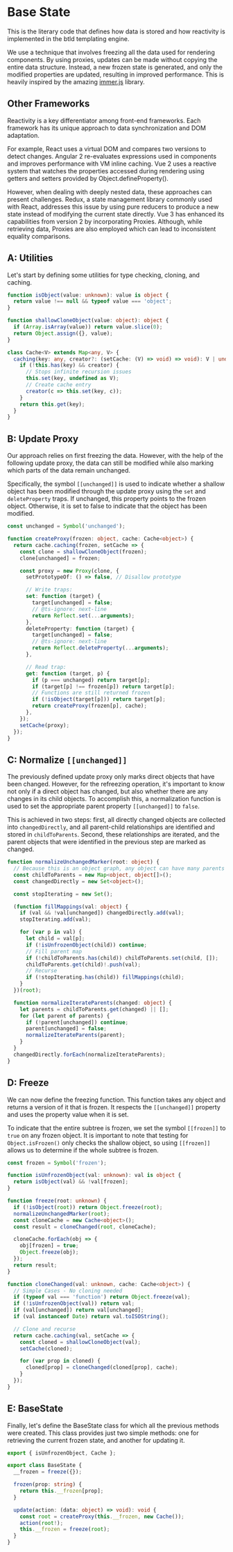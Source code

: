 # Base State

This is the literary code that defines how data is stored and how reactivity is
implemented in the btld templating engine.

We use a technique that involves freezing all the data used for rendering
components. By using proxies, updates can be made without copying the entire
data structure. Instead, a new frozen state is generated, and only the modified
properties are updated, resulting in improved performance. This is heavily
inspired by the amazing [immer.js](https://github.com/immerjs/immer) library.

## Other Frameworks

Reactivity is a key differentiator among front-end frameworks. Each framework
has its unique approach to data synchronization and DOM adaptation.

For example, React uses a virtual DOM and compares two versions to detect
changes. Angular 2 re-evaluates expressions used in components and improves
performance with VM inline caching. Vue 2 uses a reactive system that watches
the properties accessed during rendering using getters and setters provided by
Object.defineProperty().

However, when dealing with deeply nested data, these approaches can present
challenges. Redux, a state management library commonly used with React,
addresses this issue by using pure reducers to produce a new state instead of
modifying the current state directly. Vue 3 has enhanced its capabilities from
version 2 by incorporating Proxies. Although, while retrieving data, Proxies are
also employed which can lead to inconsistent equality comparisons.

## A: Utilities

Let's start by defining some utilities for type checking, cloning, and caching.

```typescript
function isObject(value: unknown): value is object {
  return value !== null && typeof value === 'object';
}

function shallowCloneObject(value: object): object {
  if (Array.isArray(value)) return value.slice(0);
  return Object.assign({}, value);
}

class Cache<V> extends Map<any, V> {
  caching(key: any, creator?: (setCache: (V) => void) => void): V | undefined {
    if (!this.has(key) && creator) {
      // Stops infinite recursion issues
      this.set(key, undefined as V);
      // Create cache entry
      creator(c => this.set(key, c));
    }
    return this.get(key);
  }
}
```

## B: Update Proxy

Our approach relies on first freezing the data. However, with the help of the
following update proxy, the data can still be modified while also marking which
parts of the data remain unchanged.

Specifically, the symbol `[[unchanged]]` is used to indicate whether a shallow
object has been modified through the update proxy using the `set` and
`deleteProperty` traps. If unchanged, this property points to the frozen object.
Otherwise, it is set to false to indicate that the object has been modified.

```typescript
const unchanged = Symbol('unchanged');

function createProxy(frozen: object, cache: Cache<object>) {
  return cache.caching(frozen, setCache => {
    const clone = shallowCloneObject(frozen);
    clone[unchanged] = frozen;

    const proxy = new Proxy(clone, {
      setPrototypeOf: () => false, // Disallow prototype

      // Write traps:
      set: function (target) {
        target[unchanged] = false;
        // @ts-ignore: next-line
        return Reflect.set(...arguments);
      },
      deleteProperty: function (target) {
        target[unchanged] = false;
        // @ts-ignore: next-line
        return Reflect.deleteProperty(...arguments);
      },

      // Read trap:
      get: function (target, p) {
        if (p === unchanged) return target[p];
        if (target[p] !== frozen[p]) return target[p];
        // Functions are still returned frozen
        if (!isObject(target[p])) return target[p];
        return createProxy(frozen[p], cache);
      },
    });
    setCache(proxy);
  });
}
```

## C: Normalize `[[unchanged]]`

The previously defined update proxy only marks direct objects that have been
changed. However, for the refreezing operation, it's important to know not only
if a direct object has changed, but also whether there are any changes in its
child objects. To accomplish this, a normalization function is used to set the
appropriate parent property `[[unchanged]]` to `false`.

This is achieved in two steps: first, all directly changed objects are collected
into `changedDirectly`, and all parent-child relationships are identified and
stored in `childToParents`. Second, these relationships are iterated, and the
parent objects that were identified in the previous step are marked as changed.

```typescript
function normalizeUnchangedMarker(root: object) {
  // Because this is an object graph, any object can have many parents
  const childToParents = new Map<object, object[]>();
  const changedDirectly = new Set<object>();

  const stopIterating = new Set();

  (function fillMappings(val: object) {
    if (val && !val[unchanged]) changedDirectly.add(val);
    stopIterating.add(val);

    for (var p in val) {
      let child = val[p];
      if (!isUnfrozenObject(child)) continue;
      // Fill parent map
      if (!childToParents.has(child)) childToParents.set(child, []);
      childToParents.get(child)!.push(val);
      // Recurse
      if (!stopIterating.has(child)) fillMappings(child);
    }
  })(root);

  function normalizeIterateParents(changed: object) {
    let parents = childToParents.get(changed) || [];
    for (let parent of parents) {
      if (!parent[unchanged]) continue;
      parent[unchanged] = false;
      normalizeIterateParents(parent);
    }
  }
  changedDirectly.forEach(normalizeIterateParents);
}
```

## D: Freeze

We can now define the freezing function. This function takes any object and
returns a version of it that is frozen. It respects the `[[unchanged]]` property
and uses the property value when it is set.

To indicate that the entire subtree is frozen, we set the symbol `[[frozen]]` to
`true` on any frozen object. It is important to note that testing for
`Object.isFrozen()` only checks the shallow object, so using `[[frozen]]` allows
us to determine if the whole subtree is frozen.

```typescript
const frozen = Symbol('frozen');

function isUnfrozenObject(val: unknown): val is object {
  return isObject(val) && !val[frozen];
}

function freeze(root: unknown) {
  if (!isObject(root)) return Object.freeze(root);
  normalizeUnchangedMarker(root);
  const cloneCache = new Cache<object>();
  const result = cloneChanged(root, cloneCache);

  cloneCache.forEach(obj => {
    obj[frozen] = true;
    Object.freeze(obj);
  });
  return result;
}

function cloneChanged(val: unknown, cache: Cache<object>) {
  // Simple Cases - No cloning needed
  if (typeof val === 'function') return Object.freeze(val);
  if (!isUnfrozenObject(val)) return val;
  if (val[unchanged]) return val[unchanged];
  if (val instanceof Date) return val.toISOString();

  // Clone and recurse
  return cache.caching(val, setCache => {
    const cloned = shallowCloneObject(val);
    setCache(cloned);

    for (var prop in cloned) {
      cloned[prop] = cloneChanged(cloned[prop], cache);
    }
  });
}
```

## E: BaseState

Finally, let's define the BaseState class for which all the previous methods
were created. This class provides just two simple methods: one for retrieving
the current frozen state, and another for updating it.

```typescript
export { isUnfrozenObject, Cache };

export class BaseState {
  __frozen = freeze({});

  frozen(prop: string) {
    return this.__frozen[prop];
  }

  update(action: (data: object) => void): void {
    const root = createProxy(this.__frozen, new Cache());
    action(root!);
    this.__frozen = freeze(root);
  }
}
```
